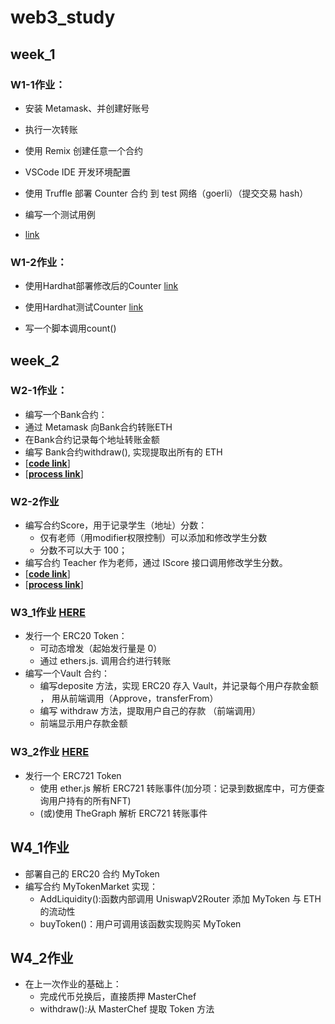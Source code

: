 # web3\_study

## week\_1

### W1-1作业：

*   安装 Metamask、并创建好账号

*   执行一次转账

*   使用 Remix 创建任意一个合约

*   VSCode IDE 开发环境配置

*   使用 Truffle 部署 Counter 合约 到 test 网络（goerli）（提交交易 hash）

*   编写一个测试用例

*   [link](https://github.com/shenstone-peng/web3_study/blob/main/w1_build/w1.md)

### W1-2作业：

*   使用Hardhat部署修改后的Counter   [link](https://github.com/shenstone-peng/web3_study/blob/main/w1_build/hardhat_project/contracts/Counter.sol)

*   使用Hardhat测试Counter        [link](https://github.com/shenstone-peng/web3_study/tree/main/w1_build/hardhat_project/test)

*   写一个脚本调用count()

## week\_2

### W2-1作业：
* 编写⼀个Bank合约：
* 通过 Metamask 向Bank合约转账ETH
* 在Bank合约记录每个地址转账⾦额
* 编写 Bank合约withdraw(), 实现提取出所有的 ETH
*   [**[code link](https://github.com/shenstone-peng/web3_study/blob/main/w2_build/w2-1/bankless.sol)**]
*   [**[process link](https://github.com/shenstone-peng/web3_study/blob/main/w2_build/w2-1/w2.md)**]

### W2-2作业
* 编写合约Score，⽤于记录学⽣（地址）分数：
   * 仅有⽼师（⽤modifier权限控制）可以添加和修改学⽣分数
   * 分数不可以⼤于 100； 
* 编写合约 Teacher 作为⽼师，通过 IScore 接⼝调⽤修改学⽣分数。
* [**[code link](https://github.com/shenstone-peng/web3_study/tree/main/w2_build/w2-2/contracts)**]
* [**[process link](https://github.com/shenstone-peng/web3_study/blob/main/w2_build/w2-2/w2-2.md)**]

### W3_1作业 [HERE](./w3_build/w3-1/README.md)
* 发⾏⼀个 ERC20 Token： 
  * 可动态增发（起始发⾏量是 0） 
  * 通过 ethers.js. 调⽤合约进⾏转账
* 编写⼀个Vault 合约：
  * 编写deposite ⽅法，实现 ERC20 存⼊ Vault，并记录每个⽤户存款⾦额 ， ⽤从前端调⽤（Approve，transferFrom） 
  * 编写 withdraw ⽅法，提取⽤户⾃⼰的存款 （前端调⽤）
  * 前端显示⽤户存款⾦额

### W3_2作业 [HERE](./w3_build/w3-2/README.md)
* 发行一个 ERC721 Token
   * 使用 ether.js 解析 ERC721 转账事件(加分项：记录到数据库中，可方便查询用户持有的所有NFT)
   * (或)使用 TheGraph 解析 ERC721 转账事件




## W4_1作业
* 部署自己的 ERC20 合约 MyToken
* 编写合约 MyTokenMarket 实现：
   * AddLiquidity():函数内部调用 UniswapV2Router 添加 MyToken 与 ETH 的流动性
   * buyToken()：用户可调用该函数实现购买 MyToken

## W4_2作业
* 在上一次作业的基础上：
   * 完成代币兑换后，直接质押 MasterChef
   * withdraw():从 MasterChef 提取 Token 方法
